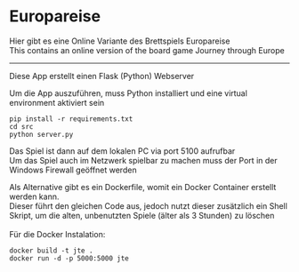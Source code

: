 Europareise
======================

Hier gibt es eine Online Variante des Brettspiels Europareise<br>
This contains an online version of the board game Journey through Europe

------------
Diese App erstellt einen Flask (Python) Webserver

Um die App auszuführen, muss Python installiert und eine virtual environment aktiviert sein


```
pip install -r requirements.txt
cd src
python server.py
```
Das Spiel ist dann auf dem lokalen PC via port 5100 aufrufbar<br>
Um das Spiel auch im Netzwerk spielbar zu machen muss der Port in der Windows Firewall geöffnet werden

Als Alternative gibt es ein Dockerfile, womit ein Docker Container erstellt werden kann.<br>
Dieser führt den gleichen Code aus, jedoch nutzt dieser zusätzlich ein Shell Skript, 
um die alten, unbenutzten Spiele (älter als 3 Stunden) zu löschen
<br><br>
Für die Docker Instalation:

```
docker build -t jte .
docker run -d -p 5000:5000 jte
```
